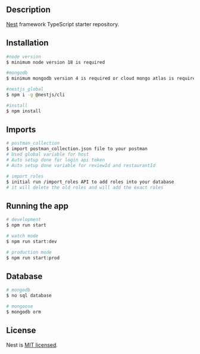 ## Description

[Nest](https://github.com/nestjs/nest) framework TypeScript starter repository.

## Installation

```bash
#node version
$ minimum node version 18 is required

#mongodb
$ minimum mongodb version 4 is required or cloud mongo atlas is required

#nestjs_global
$ npm i -g @nestjs/cli 

#install
$ npm install
```

## Imports

```bash
# postman_collection
$ import postman_collection.json file to your postman
# Used global variable for host
# Auto setup done for login api token
# Auto setup done variable for reviewId and restaurantId

# import_roles
$ initial run /import_roles API to add roles into your database
# it will delete the old roles and will add the exact roles
```


## Running the app

```bash
# development
$ npm run start

# watch mode
$ npm run start:dev

# production mode
$ npm run start:prod
```

## Database

```bash
# mongodb
$ no sql database

# mongoose
$ mongodb orm
```

## License

Nest is [MIT licensed](LICENSE).
